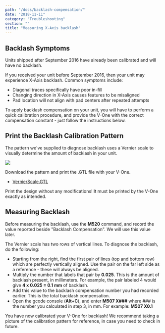 ```yaml
---
path: "/docs/backlash-compensation/"
date: "2018-11-11"
category: "Troubleshooting"
section: ""
title: "Measuring X-Axis backlash"
---
```


## Backlash Symptoms

<div class="warning info">
<p>Units shipped after September 2016 have already been calibrated and will have no backlash.</p>
</div>

If you received your unit before September 2016, then your unit may experience X-Axis backlash. Common symptoms include:

- Diagonal traces specifically have poor in-fill
- Changing direction in X-Axis causes features to be misaligned
- Pad location will not align with pad centers after repeated attempts

To apply backlash compensation on your unit, you will have to perform a quick calibration procedure, and provide the V-One with the correct compensation constant - just follow the instructions below.

## Print the Backlash Calibration Pattern

The pattern we've supplied to diagnose backlash uses a Vernier scale to visually determine the amount of backlash in your unit.

<div class="media-wrapper">
<img src="/docs/troubleshooting/backlashCompensation/x-axis-backlash-calibration.jpg">
</div>

Download the pattern and print the .GTL file with your V-One.

- [VernierScale.GTL](/docs/troubleshooting/backlashCompensation/VernierScale.GTL)

<div class="warning info">
<p>Print the design without any modifications! It must be printed by the V-One exactly as intended.</p>
</div>

## Measuring Backlash

Before measuring the backlash, use the **M520** command, and record the value reported beside "Backlash Compensation". We will use this value later.

The Vernier scale has two rows of vertical lines. To diagnose the backlash, do the following:

- Starting from the right, find the first pair of lines (top and bottom row) which are perfectly vertically aligned. Use the pair on the far left side as a reference - these will always be aligned.
- Multiply the number that labels that pair by **0.025**. This is the amount of backlash present, in millimeters. For example, the pair labeled 4 would give **4 x 0.025 = 0.1 mm** of backlash.
- Add this value to the backlash compensation number you had recorded earlier. This is the total backlash compensation.
- Open the gcode console (**Alt+C**), and enter **M507 X###** where ### is the number you calculated in step 3, in mm. For example: **M507 X0.1**

You have now calibrated your V-One for backlash! We recommend taking a picture of the calibration pattern for reference, in case you need to check in future.
